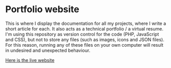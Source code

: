 # Portfolio website

This is where I display the documentation for all my projects, where I write a short article for each. It also acts as a technical portfolio / a virtual resume. 
I'm using this repository as version control for the code (PHP, JavaScript and CSS), but not to store any files (such as images, icons and JSON files). 
For this reason, running any of these files on your own computer will result in undesired and unexpected behaviour.

[Here is the live website](https://danielnicholson.uk)
